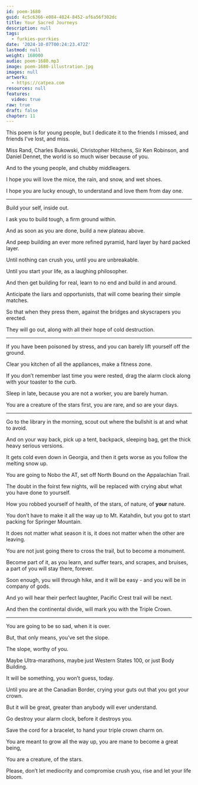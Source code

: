 ```yaml
---
id: poem-1680
guid: 4c5c6366-e084-4824-8452-af6a56f302dc
title: Your Sacred Journeys
description: null
tags:
  - furkies-purrkies
date: '2024-10-07T00:24:23.472Z'
lastmod: null
weight: 168000
audio: poem-1680.mp3
image: poem-1680-illustration.jpg
images: null
artwork:
  - https://catpea.com
resources: null
features:
  video: true
raw: true
draft: false
chapter: 11
---
```


This poem is for young people,
but I dedicate it to the friends I missed, and friends I've lost, and miss.

Miss Rand, Charles Bukowski, Christopher Hitchens, Sir Ken Robinson, and Daniel Dennet,
the world is so much wiser because of you.

And to the young people,
and chubby middleagers.

I hope you will love the mice,
the rain, and snow, and wet shoes.

I hope you are lucky enough,
to understand and love them from day one.

---

Build your self,
inside out.

I ask you to build tough,
a firm ground within.

And as soon as you are done,
build a new plateau above.

And peep building an ever more refined pyramid,
hard layer by hard packed layer.

Until nothing can crush you,
until you are unbreakable.

Until you start your life,
as a laughing philosopher.

And then get building for real,
learn to no end and build in and around.

Anticipate the liars and opportunists,
that will come bearing their simple matches.

So that when they press them,
against the bridges and skyscrapers you erected.

They will go out,
along with all their hope of cold destruction.

---

If you have been poisoned by stress,
and you can barely lift yourself off the ground.

Clear you kitchen of all the appliances,
make a fitness zone.

If you don’t remember last time you were rested,
drag the alarm clock along with your toaster to the curb.

Sleep in late, because you are not a worker,
you are barely human.

You are a creature of the stars first,
you are rare, and so are your days.

---

Go to the library in the morning,
scout out where the bullshit is at and what to avoid.

And on your way back, pick up a tent, backpack,
sleeping bag, get the thick heavy serious versions.

It gets cold even down in Georgia,
and then it gets worse as you follow the melting snow up.

You are going to Nobo the AT,
set off North Bound on the Appalachian Trail.

The doubt in the foirst few nights,
will be replaced with crying abut what you have done to yourself.

How you robbed yourself of health,
of the stars, of nature, of __your__ nature.

You don’t have to make it all the way up to Mt. Katahdin,
but you got to start packing for Springer Mountain.

It does not matter what season it is,
it does not matter when the other are leaving.

You are not just going there to cross the trail,
but to become a monument.

Become part of it, as you learn, and suffer tears, and scrapes, and bruises,
a part of you will stay there, forever.

Soon enough, you will through hike,
and it will be easy - and you will be in company of gods.

And yo will hear their perfect laughter,
Pacific Crest trail will be next.

And then the continental divide,
will mark you with the Triple Crown.

---

You are going to be so sad,
when it is over.

But, that only means,
you’ve set the slope.

The slope,
worthy of you.

Maybe Ultra-marathons,
maybe just Western States 100, or just Body Building.

It will be something,
you won’t guess, today.

Until you are at the Canadian Border,
crying your guts out that you got your crown.

But it will be great,
greater than anybody will ever understand.

Go destroy your alarm clock,
before it destroys you.

Save the cord for a bracelet,
to hand your triple crown charm on.

You are meant to grow all the way up,
you are mane to become a great being,

You are a creature,
of the stars.

Please, don’t let mediocrity and compromise crush you,
rise and let your life bloom.
